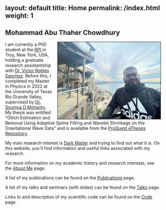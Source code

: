 layout: default
title: Home
permalink: /index.html
weight: 1
---


## Mohammad Abu Thaher Chowdhury

<img src="/assets/Me.jpg" height="250px" border="1px" style="float: right; margin-left: 15px;">

I am currently a PhD student at the [RPI](https://www.rpi.edu/) in Troy, New York, USA, holding a graduate research assistantship with [Dr. Victor Robles Sanchez](https://sites.google.com/yale.edu/vrobles/home). Before this, I completed my Master in Physics in 2022 at the University of Texas Rio Grande Valley, supervised by [Dr. Soumya D Mohanty](https://scholar.google.com/citations?user=C2xWWFsAAAAJ&hl=en). My thesis was entitled "Glitch Estimation and Removal Using Adaptive Spline Fitting and Wavelet Shrinkage on the Gravitational Wave Data" and is available from the [ProQuest eTheses Repository](https://www.proquest.com/docview/2801919094?pq-origsite=gscholar&fromopenview=true&sourcetype=Dissertations%20&%20Theses).


My main research interest is [Dark Matter](https://en.wikipedia.org/wiki/Dark_matter) and trying to find out what it is. On this website, you'll find information and useful links associated with my research.
 
For more information on my academic history and research interests, see the [About Me](/about.html) page. 


A list of my publications can be found on the [Publications](/publications.html) page.

A list of my talks and seminars (with slides) can be found on the [Talks](/talks.html) page.

Links to and description of my scientific code can be found on the [Code](/code.html) page.
